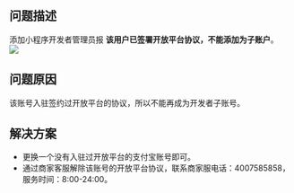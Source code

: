 ## 问题描述
添加小程序开发者管理员报 **该用户已签署开放平台协议，不能添加为子账户**。<br />![](https://gw.alipayobjects.com/zos/sptworksff_prod/b4b8e98b-beb1-4339-9258-4c573a5c553e.png#align=left&display=inline&height=538&margin=%5Bobject%20Object%5D&originHeight=538&originWidth=569&status=done&style=none&width=569)

## 问题原因
该账号入驻签约过开放平台的协议，所以不能再成为开发者子账号。 

## 解决方案

- 更换一个没有入驻过开放平台的支付宝账号即可。
- 通过商家客服解除该账号的开放平台协议，联系商家服电话：4007585858，服务时间：8:00-24:00。

 <br /> 
